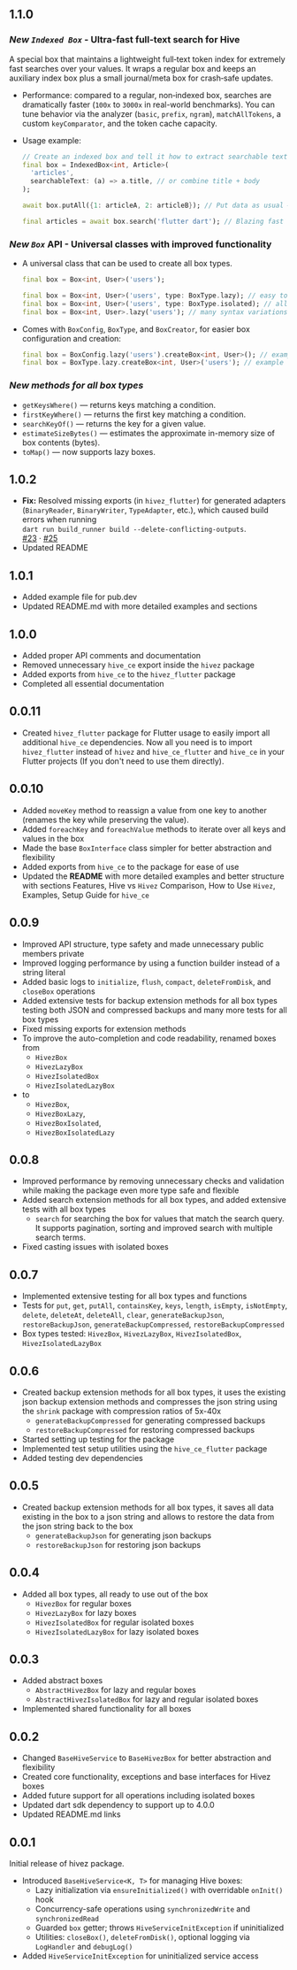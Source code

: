 ## 1.1.0

### _New `Indexed Box`_ - Ultra-fast full-text search for Hive

A special box that maintains a lightweight full‑text token index for extremely fast searches over your values. It wraps a regular box and keeps an auxiliary index box plus a small journal/meta box for crash‑safe updates.

- Performance: compared to a regular, non‑indexed box, searches are dramatically faster (`100x` to `3000x` in real-world benchmarks). You can tune behavior via the analyzer (`basic`, `prefix`, `ngram`), `matchAllTokens`, a custom `keyComparator`, and the token cache capacity.

- Usage example:

  ```dart
  // Create an indexed box and tell it how to extract searchable text
  final box = IndexedBox<int, Article>(
    'articles',
    searchableText: (a) => a.title, // or combine title + body
  );

  await box.putAll({1: articleA, 2: articleB}); // Put data as usual — the index updates automatically

  final articles = await box.search('flutter dart'); // Blazing fast search
  ```

### _New `Box`_ API - Universal classes with improved functionality

- A universal class that can be used to create all box types.

  ```dart
  final box = Box<int, User>('users');
  ```

  ```dart
  final box = Box<int, User>('users', type: BoxType.lazy); // easy to switch between box types
  final box = Box<int, User>('users', type: BoxType.isolated); // all types of boxes supported
  final box = Box<int, User>.lazy('users'); // many syntax variations
  ```

- Comes with `BoxConfig`, `BoxType`, and `BoxCreator`, for easier box configuration and creation:

  ```dart
  final box = BoxConfig.lazy('users').createBox<int, User>(); // example
  final box = BoxType.lazy.createBox<int, User>('users'); // example
  ```

### _New methods for all box types_

- `getKeysWhere()` — returns keys matching a condition.
- `firstKeyWhere()` — returns the first key matching a condition.
- `searchKeyOf()` — returns the key for a given value.
- `estimateSizeBytes()` — estimates the approximate in-memory size of box contents (bytes).
- `toMap()` — now supports lazy boxes.

## 1.0.2

- **Fix:** Resolved missing exports (in `hivez_flutter`) for generated adapters (`BinaryReader`, `BinaryWriter`, `TypeAdapter`, etc.), which caused build errors when running  
  `dart run build_runner build --delete-conflicting-outputs`.  
  [#23](https://github.com/jozzdart/hivez/issues/23) · [#25](https://github.com/jozzdart/hivez/pull/25)
- Updated README

## 1.0.1

- Added example file for pub.dev
- Updated README.md with more detailed examples and sections

## 1.0.0

- Added proper API comments and documentation
- Removed unnecessary `hive_ce` export inside the `hivez` package
- Added exports from `hive_ce` to the `hivez_flutter` package
- Completed all essential documentation

## 0.0.11

- Created `hivez_flutter` package for Flutter usage to easily import all additional `hive_ce` dependencies. Now all you need is to import `hivez_flutter` instead of `hivez` and `hive_ce_flutter` and `hive_ce` in your Flutter projects (If you don't need to use them directly).

## 0.0.10

- Added `moveKey` method to reassign a value from one key to another (renames the key while preserving the value).
- Added `foreachKey` and `foreachValue` methods to iterate over all keys and values in the box
- Made the base `BoxInterface` class simpler for better abstraction and flexibility
- Added exports from `hive_ce` to the package for ease of use
- Updated the **README** with more detailed examples and better structure with sections Features, Hive vs `Hivez` Comparison, How to Use `Hivez`, Examples, Setup Guide for `hive_ce`

## 0.0.9

- Improved API structure, type safety and made unnecessary public members private
- Improved logging performance by using a function builder instead of a string literal
- Added basic logs to `initialize`, `flush`, `compact`, `deleteFromDisk`, and `closeBox` operations
- Added extensive tests for backup extension methods for all box types testing both JSON and compressed backups and many more tests for all box types
- Fixed missing exports for extension methods
- To improve the auto-completion and code readability, renamed boxes from
  - `HivezBox`
  - `HivezLazyBox`
  - `HivezIsolatedBox`
  - `HivezIsolatedLazyBox`
- to
  - `HivezBox`,
  - `HivezBoxLazy`,
  - `HivezBoxIsolated`,
  - `HivezBoxIsolatedLazy`

## 0.0.8

- Improved performance by removing unnecessary checks and validation while making the package even more type safe and flexible
- Added search extension methods for all box types, and added extensive tests with all box types
  - `search` for searching the box for values that match the search query. It supports pagination, sorting and improved search with multiple search terms.
- Fixed casting issues with isolated boxes

## 0.0.7

- Implemented extensive testing for all box types and functions
- Tests for `put`, `get`, `putAll`, `containsKey`, `keys`, `length`, `isEmpty`, `isNotEmpty`, `delete`, `deleteAt`, `deleteAll`, `clear`, `generateBackupJson`, `restoreBackupJson`, `generateBackupCompressed`, `restoreBackupCompressed`
- Box types tested: `HivezBox`, `HivezLazyBox`, `HivezIsolatedBox`, `HivezIsolatedLazyBox`

## 0.0.6

- Created backup extension methods for all box types, it uses the existing json backup extension methods and compresses the json string using the `shrink` package with compression ratios of 5x-40x
  - `generateBackupCompressed` for generating compressed backups
  - `restoreBackupCompressed` for restoring compressed backups
- Started setting up testing for the package
- Implemented test setup utilities using the `hive_ce_flutter` package
- Added testing dev dependencies

## 0.0.5

- Created backup extension methods for all box types, it saves all data existing in the box to a json string and allows to restore the data from the json string back to the box
  - `generateBackupJson` for generating json backups
  - `restoreBackupJson` for restoring json backups

## 0.0.4

- Added all box types, all ready to use out of the box
  - `HivezBox` for regular boxes
  - `HivezLazyBox` for lazy boxes
  - `HivezIsolatedBox` for regular isolated boxes
  - `HivezIsolatedLazyBox` for lazy isolated boxes

## 0.0.3

- Added abstract boxes
  - `AbstractHivezBox` for lazy and regular boxes
  - `AbstractHivezIsolatedBox` for lazy and regular isolated boxes
- Implemented shared functionality for all boxes

## 0.0.2

- Changed `BaseHiveService` to `BaseHivezBox` for better abstraction and flexibility
- Created core functionality, exceptions and base interfaces for Hivez boxes
- Added future support for all operations including isolated boxes
- Updated dart sdk dependency to support up to 4.0.0
- Updated README.md links

## 0.0.1

Initial release of hivez package.

- Introduced `BaseHiveService<K, T>` for managing Hive boxes:
  - Lazy initialization via `ensureInitialized()` with overridable `onInit()` hook
  - Concurrency-safe operations using `synchronizedWrite` and `synchronizedRead`
  - Guarded `box` getter; throws `HiveServiceInitException` if uninitialized
  - Utilities: `closeBox()`, `deleteFromDisk()`, optional logging via `LogHandler` and `debugLog()`
- Added `HiveServiceInitException` for uninitialized service access
